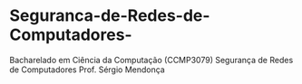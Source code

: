 # Seguranca-de-Redes-de-Computadores-
Bacharelado em Ciência da Computação (CCMP3079) Segurança de Redes de Computadores  Prof. Sérgio Mendonça
